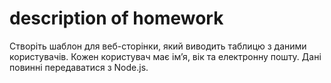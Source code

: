 # description of homework

Створіть шаблон для веб-сторінки, який виводить таблицю з даними користувачів. 
Кожен користувач має ім’я, вік та електронну пошту. 
Дані повинні передаватися з Node.js.